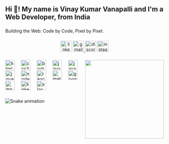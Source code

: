 <h2 align="left">Hi 👋! My name is Vinay Kumar Vanapalli and I'm a Web Developer, from India</h2>

###

<p align="left">Building the Web: Code by Code, Pixel by Pixel.</p>

###

<div align="center">
  <img src="https://img.shields.io/static/v1?message=LinkedIn&logo=linkedin&label=&color=0077B5&logoColor=white&labelColor=&style=for-the-badge" height="35" alt="linkedin logo"  />
  <a href="vinay2557kumar@gmail.com" target="_blank">
    <img src="https://img.shields.io/static/v1?message=Gmail&logo=gmail&label=&color=D14836&logoColor=white&labelColor=&style=for-the-badge" height="35" alt="gmail logo"  />
  </a>
  <img src="https://img.shields.io/static/v1?message=Discord&logo=discord&label=&color=7289DA&logoColor=white&labelColor=&style=for-the-badge" height="35" alt="discord logo"  />
  <a href="https://www.instagram.com/vinaykumar2557/" target="_blank">
    <img src="https://img.shields.io/static/v1?message=Instagram&logo=instagram&label=&color=E4405F&logoColor=white&labelColor=&style=for-the-badge" height="35" alt="instagram logo"  />
  </a>
</div>

###

<img align="right" height="250" src="https://lh3.googleusercontent.com/pw/AIL4fc_Z_XEmkaO-sChtnh2-tBJSWopB9dZNR04OSXK661B_8W1QsQnk5Hv61iW9rzVXM7B7VCZR8hwv7oWyCDgYwxdNF-swzqUhs85fVL_al3hOzz1zOnJuOmVqVjsanbUtJn_mFtf4Q0MUCqoijjp-BfbxHkmBCQYDvL6oAojdNF0DmHs9uwI2Qxo0u4WSA_mU-ucofYTNfz7EMnE6cqHt-Bf__AYuiDZ4iXf7Y0xm3_Gbxk-l5lovPoBlc_F_vuJu6CVMzy06o-TQAKdcZSoQwRWiaUIwH9w1rDIG8Bevc1y2AeGU-vKMRGY18Nd3jLNU7rIkNxg4mqR-tV-DXivGTqRIYYRTlpZXpAZeP8zCcoXDyAtXibXtLFs5deAv3ZZErK6koCpMj7MHs0p54L6-asSRrMvpa_MfGTPziYi-ndhms-pV4expwqcN1qflSKkssB81BwfiPAStR0-7yv9joas0WOMNOqGhWaNJibzco428laPpKfWVCiqK00e4Ike2F5qyW9o1mmT6y91Ha3l0jD5ctrlQb4_bMeas-Du9Y-O59HjJWQ4OU__p_JXL3389PfEz-6grlCCvSja9nkbVbgeA0RA_mek3e4sjmSNhS4SWVopyYqsAlXjYoRntW3M7i8CVqxK60f2ANKAErVI9B2txryGz_HZLWcixzyECUN0zXi6o8OlMLNa1z2yKNsIXhCPkaOsL2kynWj7VZjv-Uf47HUh8I6WXXvQpvw6Qy0JCw3bVyO5sdnCHL5UE5EEMzN-wKYfhCRQbViywKU-NXMBmCmrQGPPTENwcQAPWZK3GOR7hztr284zj5SYfjviWy-GlP9JUk14XKbIHwX298H7BL9QnRyhN_ZjSRHqEU29CBfcY7kstNtRBFQYAB7Z9NY2yAlcymt_SWWsAKfbbO9zdLV55bUAX94OhZC-viwMBJKxLnZjC_zYuN7fqY5yYeNdB5y1i2prFeyyEp2ySNBClaOSQ3JCyXvzmYbN8VPQYF7sLT4DWCQ2VPu_s1bWuVTE8sQ=w670-h893-s-no?authuser=2"  />

###

<div align="left">
  <img src="https://cdn.jsdelivr.net/gh/devicons/devicon/icons/html5/html5-plain-wordmark.svg" height="30" alt="html5 logo"  />
  <img width="12" />
  <img src="https://cdn.jsdelivr.net/gh/devicons/devicon/icons/css3/css3-plain-wordmark.svg" height="30" alt="css3 logo"  />
  <img width="12" />
  <img src="https://cdn.jsdelivr.net/gh/devicons/devicon/icons/bootstrap/bootstrap-original-wordmark.svg" height="30" alt="bootstrap logo"  />
  <img width="12" />
  <img src="https://cdn.jsdelivr.net/gh/devicons/devicon/icons/java/java-original.svg" height="30" alt="java logo"  />
  <img width="12" />
  <img src="https://cdn.jsdelivr.net/gh/devicons/devicon/icons/javascript/javascript-original.svg" height="30" alt="javascript logo"  />
  <img width="12" />
  <img src="https://cdn.jsdelivr.net/gh/devicons/devicon/icons/jquery/jquery-plain-wordmark.svg" height="30" alt="jquery logo"  />
  <img width="12" />
  <img src="https://cdn.jsdelivr.net/gh/devicons/devicon/icons/nodejs/nodejs-plain-wordmark.svg" height="30" alt="nodejs logo"  />
  <img width="12" />
  <img src="https://cdn.jsdelivr.net/gh/devicons/devicon/icons/react/react-original-wordmark.svg" height="30" alt="react logo"  />
  <img width="12" />
  <img src="https://cdn.jsdelivr.net/gh/devicons/devicon/icons/materialui/materialui-original.svg" height="30" alt="materialui logo"  />
  <img width="12" />
  <img src="https://cdn.jsdelivr.net/gh/devicons/devicon/icons/googlecloud/googlecloud-original.svg" height="30" alt="googlecloud logo"  />
  <img width="12" />
  <img src="https://cdn.jsdelivr.net/gh/devicons/devicon/icons/mongodb/mongodb-plain-wordmark.svg" height="30" alt="mongodb logo"  />
  <img width="12" />
  <img src="https://cdn.jsdelivr.net/gh/devicons/devicon/icons/linkedin/linkedin-original.svg" height="30" alt="linkedin logo"  />
  <img width="12" />
  <img src="https://cdn.jsdelivr.net/gh/devicons/devicon/icons/slack/slack-original.svg" height="30" alt="slack logo"  />
</div>

###

<img src="https://raw.githubusercontent.com/furyvinay/furyvinay/output/snake.svg" alt="Snake animation" />

###
